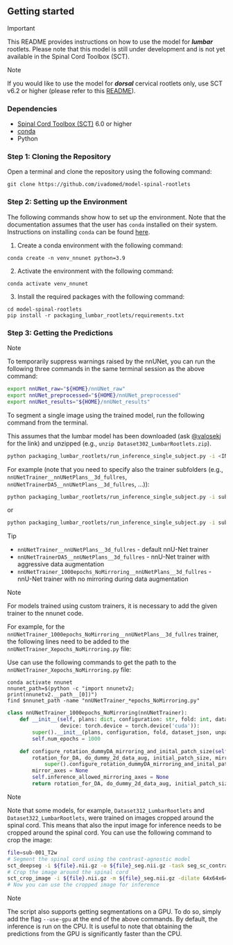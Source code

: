 ## Getting started

> [!IMPORTANT]
> This README provides instructions on how to use the model for **_lumbar_** rootlets. 
> Please note that this model is still under development and is not yet available in the Spinal Cord Toolbox (SCT).

> [!NOTE]
> If you would like to use the model for _**dorsal**_ cervical rootlets only, use SCT v6.2 or higher (please refer to 
> this [README](..%2FREADME.md)).

### Dependencies

- [Spinal Cord Toolbox (SCT)](https://spinalcordtoolbox.com/user_section/installation.html) 6.0 or higher
- [conda](https://conda.io/projects/conda/en/latest/user-guide/install/index.html) 
- Python

### Step 1: Cloning the Repository

Open a terminal and clone the repository using the following command:

```
git clone https://github.com/ivadomed/model-spinal-rootlets
```

### Step 2: Setting up the Environment

The following commands show how to set up the environment. 
Note that the documentation assumes that the user has `conda` installed on their system. 
Instructions on installing `conda` can be found [here](https://conda.io/projects/conda/en/latest/user-guide/install/index.html).

1. Create a conda environment with the following command:
```
conda create -n venv_nnunet python=3.9
```

2. Activate the environment with the following command:
```
conda activate venv_nnunet
```

3. Install the required packages with the following command:
```
cd model-spinal-rootlets
pip install -r packaging_lumbar_rootlets/requirements.txt
```
 
### Step 3: Getting the Predictions

> [!NOTE]  
> To temporarily suppress warnings raised by the nnUNet, you can run the following three commands in the same terminal session as the above command:
>
> ```bash
> export nnUNet_raw="${HOME}/nnUNet_raw"
> export nnUNet_preprocessed="${HOME}/nnUNet_preprocessed"
> export nnUNet_results="${HOME}/nnUNet_results"
> ```

To segment a single image using the trained model, run the following command from the terminal. 

This assumes that the lumbar model has been downloaded (ask [@valosekj](https://github.com/valosekj) for the link) and unzipped (e.g., `unzip Dataset302_LumbarRootlets.zip`).

```bash
python packaging_lumbar_rootlets/run_inference_single_subject.py -i <INPUT> -o <OUTPUT> -path-model <PATH_TO_MODEL_FOLDER> -fold <FOLD>
```

For example (note that you need to specify also the trainer subfolders (e.g., `nnUNetTrainer__nnUNetPlans__3d_fullres`, `nnUNetTrainerDA5__nnUNetPlans__3d_fullres`, ...)):

```bash
python packaging_lumbar_rootlets/run_inference_single_subject.py -i sub-001_T2w.nii.gz -o sub-001_T2w_label-rootlets_dseg.nii.gz -path-model ~/Downloads/Dataset302_LumbarRootlets/nnUNetTrainer__nnUNetPlans__3d_fullres -fold 0
```

or

```bash
python packaging_lumbar_rootlets/run_inference_single_subject.py -i sub-001_T2w.nii.gz -o sub-001_T2w_label-rootlets_dseg.nii.gz -path-model ~/Downloads/Dataset322_LumbarRootlets/nnUNetTrainerDA5__nnUNetPlans__3d_fullres -fold 0
```

> [!TIP]
> - `nnUNetTrainer__nnUNetPlans__3d_fullres` - default nnU-Net trainer
> - `nnUNetTrainerDA5__nnUNetPlans__3d_fullres` - nnU-Net trainer with aggressive data augmentation
> - `nnUNetTrainer_1000epochs_NoMirroring__nnUNetPlans__3d_fullres` - nnU-Net trainer with no mirroring during data augmentation

> [!NOTE]
> For models trained using custom trainers, it is necessary to add the given trainer to the nnunet code.
>
> For example, for the `nnUNetTrainer_1000epochs_NoMirroring__nnUNetPlans__3d_fullres` trainer, the following lines need to be added to the `nnUNetTrainer_Xepochs_NoMirroring.py` file:
>
> Use can use the following commands to get the path to the `nnUNetTrainer_Xepochs_NoMirroring.py` file:
>
> ```console
> conda activate nnunet
> nnunet_path=$(python -c "import nnunetv2; print(nnunetv2.__path__[0])")
> find $nnunet_path -name "nnUNetTrainer_*epochs_NoMirroring.py"
> ```
> 
> ```python
> class nnUNetTrainer_1000epochs_NoMirroring(nnUNetTrainer):
>     def __init__(self, plans: dict, configuration: str, fold: int, dataset_json: dict, unpack_dataset: bool = True,
>                  device: torch.device = torch.device('cuda')):
>         super().__init__(plans, configuration, fold, dataset_json, unpack_dataset, device)
>         self.num_epochs = 1000
> 
>     def configure_rotation_dummyDA_mirroring_and_inital_patch_size(self):
>         rotation_for_DA, do_dummy_2d_data_aug, initial_patch_size, mirror_axes = \
>             super().configure_rotation_dummyDA_mirroring_and_inital_patch_size()
>         mirror_axes = None
>         self.inference_allowed_mirroring_axes = None
>         return rotation_for_DA, do_dummy_2d_data_aug, initial_patch_size, mirror_axes
> ```

> [!NOTE] 
> Note that some models, for example, `Dataset312_LumbarRootlets` and `Dataset322_LumbarRootlets`, were trained on images cropped around the spinal cord.
> This means that also the input image for inference needs to be cropped around the spinal cord.
> You can use the following command to crop the image:
> ```bash
> file=sub-001_T2w
> # Segment the spinal cord using the contrast-agnostic model
> sct_deepseg -i ${file}.nii.gz -o ${file}_seg.nii.gz -task seg_sc_contrast_agnostic -qc ../qc -qc-subject ${file}
> # Crop the image around the spinal cord
> sct_crop_image -i ${file}.nii.gz -m ${file}_seg.nii.gz -dilate 64x64x64 -o ${file}_crop.nii.gz
> # Now you can use the cropped image for inference
> ```


> [!NOTE] 
> The script also supports getting segmentations on a GPU. To do so, simply add the flag `--use-gpu` at the end of the above commands. 
> By default, the inference is run on the CPU. It is useful to note that obtaining the predictions from the GPU is significantly faster than the CPU.
